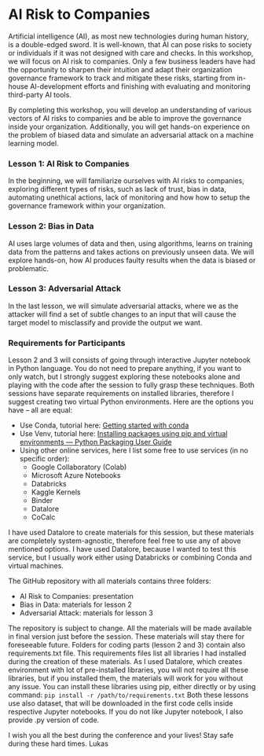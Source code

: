 # AI Risk to Companies

Artificial intelligence (AI), as most new technologies during human history, is a double-edged sword. It is well-known, that AI can pose risks to society or individuals if it was not designed with care and checks. In this workshop, we will focus on AI risk to companies. Only a few business leaders have had the opportunity to sharpen their intuition and adapt their organization governance framework to track and mitigate these risks, starting from in-house AI-development efforts and finishing with evaluating and monitoring third-party AI tools.

By completing this workshop, you will develop an understanding of various vectors of AI risks to companies and be able to improve the governance inside your organization. Additionally, you will get hands-on experience on the problem of biased data and simulate an adversarial attack on a machine learning model.

### Lesson 1: AI Risk to Companies
In the beginning, we will familiarize ourselves with AI risks to companies, exploring different types of risks, such as lack of trust, bias in data, automating unethical actions, lack of monitoring and how how to setup the governance framework within your organization.

### Lesson 2: Bias in Data
AI uses large volumes of data and then, using algorithms, learns on training data from the patterns and takes actions on previously unseen data. We will explore hands-on, how AI produces faulty results when the data is biased or problematic.

### Lesson 3: Adversarial Attack
In the last lesson, we will simulate adversarial attacks, where we as the attacker will find a set of subtle changes to an input that will cause the target model to misclassify and provide the output we want.

### Requirements for Participants 
Lesson 2 and 3 will consists of going through interactive Jupyter notebook in Python language. You do not need to prepare anything, if you want to only watch, but I strongly suggest exploring these notebooks alone and playing with the code after the session to fully grasp these techniques.
Both sessions have separate requirements on installed libraries, therefore I suggest creating two virtual Python environments. Here are the options you have – all are equal:

- Use Conda, tutorial here: [Getting started with conda](https://conda.io/projects/conda/en/latest/user-guide/getting-started.html)
- Use Venv, tutorial here: [Installing packages using pip and virtual environments — Python Packaging User Guide](https://packaging.python.org/guides/installing-using-pip-and-virtual-environments/)
- Using other online services, here I list some free to use services (in no specific order):
  - Google Collaboratory (Colab)
  - Microsoft Azure Notebooks
  - Databricks
  - Kaggle Kernels
  - Binder
  - Datalore
  -  CoCalc

I have used Datalore to create materials for this session, but these materials are completely system-agnostic, therefore feel free to use any of above mentioned options. I have used Datalore, because I wanted to test this service, but I usually work either using Databricks or combining Conda and virtual machines.

The GitHub repository with all materials contains three folders:

- AI Risk to Companies: presentation
- Bias in Data: materials for lesson 2
- Adversarial Attack: materials for lesson 3

The repository is subject to change. All the materials will be made available in final version just before the session. These materials will stay there for foreseeable future.
Folders for coding parts (lesson 2 and 3) contain also requirements.txt file. This requirements files list all libraries I had installed during the creation of these materials. As I used Datalore, which creates environment with lot of pre-installed libraries, you will not require all these libraries, but if you installed them, the materials will work for you without any issue. You can install these libraries using pip, either directly or by using command: `pip install -r /path/to/requirements.txt`
Both these lessons use also dataset, that will be downloaded in the first code cells inside respective Jupyter notebooks. If you do not like Jupyter notebook, I also provide .py version of code.

I wish you all the best during the conference and your lives! 
Stay safe during these hard times.
Lukas

